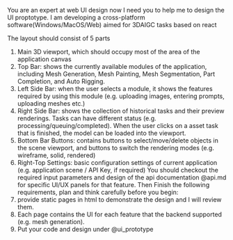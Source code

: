 You are an expert at web UI design now I need you to help me to design the UI proptotype.
I am developing a cross-platform software(Windows/MacOS/Web) aimed for 3DAIGC tasks based on react

The layout should consist of 5 parts
1. Main 3D viewport, which should occupy most of the area of the application canvas
2. Top Bar: shows the currently available modules of the application, including Mesh Generation, Mesh Painting, Mesh Segmentation, Part Completion, and Auto Rigging. 
3. Left Side Bar: when the user selects a module, it shows the features required by using this module (e.g. uploading images, entering prompts, uploading meshes etc.)
4. Right Side Bar: shows the collection of historical tasks and their preview renderings. Tasks can have different status (e.g. processing/queuing/completed). When the user clicks on a asset task that is finished, the model can be loaded into the viewport. 
5. Bottom Bar Buttons: contains buttons to select/move/delete objects in the scene viewport, and buttons to switch the rendering modes (e.g. wireframe, solid, rendered)
6. Right-Top Settings: basic configuration settings of current application (e.g. application scene / API Key, if required)
You should checkout the required input parameters and design of the api documentation @api.md   for  specific UI/UX panels for that feature.
Then Finish the following requirements, plan and think carefully before you begin: 
1. provide static pages in html to demonstrate the design and I will review them. 
2. Each page contains the UI for each feature that the backend supported (e.g. mesh generation).
3. Put your code and design under @ui_prototype 